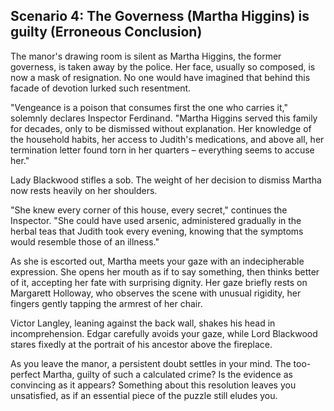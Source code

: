 ## Scenario 4: The Governess (Martha Higgins) is guilty (Erroneous Conclusion)

The manor's drawing room is silent as Martha Higgins, the former governess, is taken away by the police. Her face, usually so composed, is now a mask of resignation. No one would have imagined that behind this facade of devotion lurked such resentment.

"Vengeance is a poison that consumes first the one who carries it," solemnly declares Inspector Ferdinand. "Martha Higgins served this family for decades, only to be dismissed without explanation. Her knowledge of the household habits, her access to Judith's medications, and above all, her termination letter found torn in her quarters – everything seems to accuse her."

Lady Blackwood stifles a sob. The weight of her decision to dismiss Martha now rests heavily on her shoulders.

"She knew every corner of this house, every secret," continues the Inspector. "She could have used arsenic, administered gradually in the herbal teas that Judith took every evening, knowing that the symptoms would resemble those of an illness."

As she is escorted out, Martha meets your gaze with an indecipherable expression. She opens her mouth as if to say something, then thinks better of it, accepting her fate with surprising dignity. Her gaze briefly rests on Margarett Holloway, who observes the scene with unusual rigidity, her fingers gently tapping the armrest of her chair.

Victor Langley, leaning against the back wall, shakes his head in incomprehension. Edgar carefully avoids your gaze, while Lord Blackwood stares fixedly at the portrait of his ancestor above the fireplace.

As you leave the manor, a persistent doubt settles in your mind. The too-perfect Martha, guilty of such a calculated crime? Is the evidence as convincing as it appears? Something about this resolution leaves you unsatisfied, as if an essential piece of the puzzle still eludes you.
